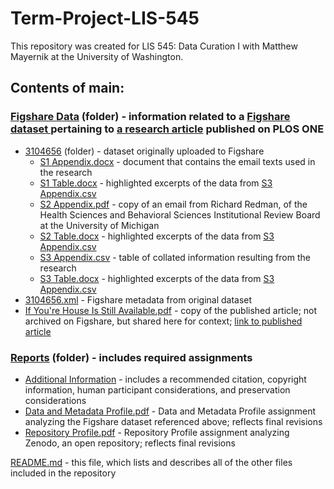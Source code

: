 # Term-Project-LIS-545
This repository was created for LIS 545: Data Curation I with Matthew Mayernik at the University of Washington.  

## Contents of main:
    
### **[Figshare Data](Figshare-Data)** (folder) - information related to a [Figshare dataset ](https://figshare.com/articles/dataset/If_You_re_House_Is_Still_Available_Send_Me_an_Email_Personality_Influences_Reactions_to_Written_Errors_in_Email_Messages/3104656) pertaining to [a research article](https://journals.plos.org/plosone/article?id=10.1371/journal.pone.0149885) published on PLOS ONE  
 * [3104656](Figshare-Data/3104656) (folder) - dataset originally uploaded to Figshare    
    * [S1 Appendix.docx](Figshare-Data/3104656/S1%20Appendix.docx) - document that contains the email texts used in the research
    * [S1 Table.docx](Figshare-Data/3104656/S1%20Table.docx) - highlighted excerpts of the data from [S3 Appendix.csv](Figshare-Data/3104656/S3%20Appendix.csv)
    * [S2 Appendix.pdf](Figshare-Data/3104656/S2%20Appendix.pdf) - copy of an email from Richard Redman, of the Health Sciences and Behavioral Sciences Institutional Review Board at the University of Michigan
    * [S2 Table.docx](Figshare-Data/3104656/S2%20Table.docx) - highlighted excerpts of the data from [S3 Appendix.csv](Figshare-Data/3104656/S3%20Appendix.csv)
    * [S3 Appendix.csv](Figshare-Data/3104656/S3%20Appendix.csv)  - table of collated information resulting from the research
    * [S3 Table.docx](Figshare-Data/3104656/S3%20Table.docx) - highlighted excerpts of the data from [S3 Appendix.csv](Figshare-Data/3104656/S3%20Appendix.csv)
* [3104656.xml](Figshare-Data/3104656.xml) - Figshare metadata from original dataset
* [If You're House Is Still Available.pdf](Figshare-Data/If%20You’re%20House%20Is%20Still%20Available.pdf) - copy of the published article; not archived on Figshare, but shared here for context; [link to published article](https://doi.org/10.1371/journal.pone.0149885)
  
### **[Reports](Reports)** (folder) - includes required assignments  
* [Additional Information](Reports/Additional%20Information.pdf) - includes a recommended citation, copyright information, human participant considerations, and preservation considerations
* [Data and Metadata Profile.pdf](Reports/Data%20and%20Metadata%20Profile.pdf) - Data and Metadata Profile assignment analyzing the Figshare dataset referenced above; reflects final revisions
* [Repository Profile.pdf](Reports/Repository%20Profile.pdf) - Repository Profile assignment analyzing Zenodo, an open repository;  reflects final revisions
  
[README.md](README.md) - this file, which lists and describes all of the other files included in the repository
